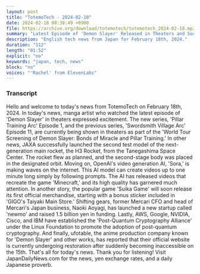 ```yaml
---
layout: post
title: "TotemoTech - 2024-02-18"
date: 2024-02-18 08:38:49 +0900
file: https://archive.org/download/totemotech/totemotech_2024-02-18.mp3
summary: "Latest Episode of 'Demon Slayer' Released in Theaters and Successful Launch of H3 Rocket, & more…"
description: "English tech news from Japan for February 18th, 2024."
duration: "112"
length: "01:52"
explicit: "no"
keywords: "japan, tech, news"
block: "no"
voices: "'Rachel' from ElevenLabs"
---
```


### Transcript

Hello and welcome to today's news from TotemoTech on February 18th, 2024. In today's news, manga artist who watched the latest episode of 'Demon Slayer' in theaters expressed excitement. The new series, 'Pillar Training Arc' Episode 1, and the previous series, 'Swordsmith Village Arc' Episode 11, are currently being shown in theaters as part of the 'World Tour Screening of Demon Slayer: Bonds of Miracle and Pillar Training.' In other news, JAXA successfully launched the second test model of the next-generation main rocket, the H3 Rocket, from the Tanegashima Space Center. The rocket flew as planned, and the second-stage body was placed in the designated orbit. Moving on, OpenAI's video generation AI, 'Sora,' is making waves on the internet. This AI model can create videos up to one minute long simply by following prompts. The AI has released videos that recreate the game 'Minecraft,' and its high quality has garnered much attention. In another story, the popular game 'Suika Game' will soon release its first official merchandise, starting with a bonus sticker included in 'GIGO's Taiyaki Main Store.' Shifting gears, former Mercari CFO and head of Mercari's Japan business, Naoki Aoyagi, has launched a new startup called 'newmo' and raised 1.5 billion yen in funding. Lastly, AWS, Google, NVIDIA, Cisco, and IBM have established the 'Post-Quantum Cryptography Alliance' under the Linux Foundation to promote the adoption of post-quantum cryptography. And finally, ufotable, the anime production company known for 'Demon Slayer' and other works, has reported that their official website is currently undergoing restoration after suddenly becoming inaccessible on the 15th. That's all for today's news. Thank you for listening!   Visit JapanDailyNews.com for the news, yen exchange rates, and a daily Japanese proverb.
